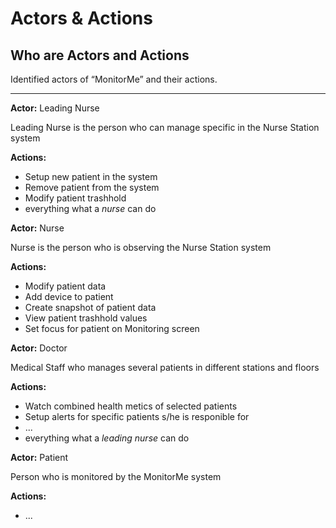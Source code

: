 # Actors & Actions

## Who are Actors and Actions

Identified actors of “MonitorMe” and their actions.

---

**Actor:** Leading Nurse

Leading Nurse is the person who can manage specific in the Nurse Station system

**Actions:**

- Setup new patient in the system
- Remove patient from the system
- Modify patient trashhold
- everything what a *nurse* can do


**Actor:** Nurse

Nurse is the person who is observing the Nurse Station system

**Actions:**

- Modify patient data
- Add device to patient
- Create snapshot of patient data
- View patient trashhold values
- Set focus for patient on Monitoring screen


**Actor:** Doctor

Medical Staff who manages several patients in different stations and floors

**Actions:**

- Watch combined health metics of selected patients
- Setup alerts for specific patients s/he is responible for
- ...
- everything what a *leading nurse* can do


**Actor:** Patient

Person who is monitored by the MonitorMe system

**Actions:**

- ... 
